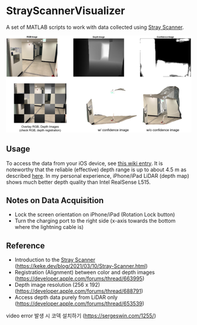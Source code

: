 # StrayScannerVisualizer

A set of MATLAB scripts to work with data collected using [Stray Scanner](https://apps.apple.com/us/app/stray-scanner/id1557051662).

![results](https://github.com/PyojinKim/StrayScannerVisualizer/blob/main/result.png)


## Usage

To access the data from your iOS device, see [this wiki entry](https://github.com/kekeblom/StrayVisualizer/wiki/Accessing-Data).
It is noteworthy that the reliable (effective) depth range is up to about 4.5 m as described [here](https://www.it-jim.com/blog/iphones-12-pro-lidar-how-to-get-and-interpret-data/).
In my personal experience, iPhone/iPad LiDAR (depth map) shows much better depth quality than Intel RealSense L515.


## Notes on Data Acquisition

- Lock the screen orientation on iPhone/iPad (Rotation Lock button)
- Turn the charging port to the right side (x-axis towards the bottom where the lightning cable is)


## Reference

- Introduction to the [Stray Scanner](https://apps.apple.com/us/app/stray-scanner/id1557051662) (https://keke.dev/blog/2021/03/10/Stray-Scanner.html)
- Registration (Alignment) between color and depth images (https://developer.apple.com/forums/thread/663995)
- Depth image resolution (256 x 192) (https://developer.apple.com/forums/thread/688791)
- Access depth data purely from LiDAR only (https://developer.apple.com/forums/thread/653539)


video error 발생 시 코덱 설치하기 (https://sergeswin.com/1255/)

